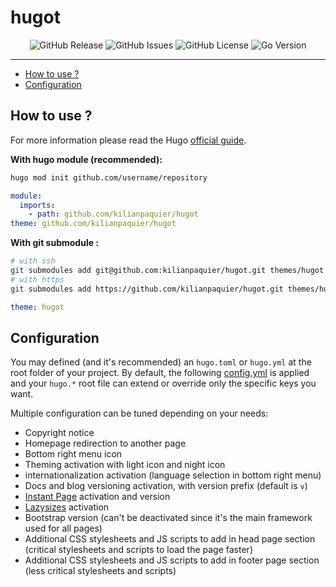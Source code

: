 # hugot <!-- omit in toc -->

<p align="center">
  <img alt="GitHub Release" src="https://img.shields.io/github/v/release/kilianpaquier/hugot?include_prereleases&sort=semver&style=for-the-badge">
  <img alt="GitHub Issues" src="https://img.shields.io/github/issues-raw/kilianpaquier/hugot?style=for-the-badge">
  <img alt="GitHub License" src="https://img.shields.io/github/license/kilianpaquier/hugot?style=for-the-badge">
  <img alt="Go Version" src="https://img.shields.io/github/go-mod/go-version/kilianpaquier/hugot/main?style=for-the-badge&label=Go+Version">
</p>

---

- [How to use ?](#how-to-use-)
- [Configuration](#configuration)

## How to use ?

For more information please read the Hugo [official guide](https://gohugo.io/getting-started/quick-start/).

**With hugo module (recommended):**

```sh
hugo mod init github.com/username/repository
```

```yaml
module:
  imports:
    - path: github.com/kilianpaquier/hugot
theme: github.com/kilianpaquier/hugot
```

**With git submodule :**

```sh
# with ssh
git submodules add git@github.com:kilianpaquier/hugot.git themes/hugot
# with https
git submodules add https://github.com/kilianpaquier/hugot.git themes/hugot
```

```yaml
theme: hugot
```

## Configuration

You may defined (and it's recommended) an `hugo.toml` or `hugo.yml` at the root folder of your project.
By default, the following [config.yml](./config/_default/config.yml) is applied and your `hugo.*` root file can extend or override only the specific keys you want.

Multiple configuration can be tuned depending on your needs:

- Copyright notice
- Homepage redirection to another page
- Bottom right menu icon
- Theming activation with light icon and night icon
- internationalization activation (language selection in bottom right menu)
- Docs and blog versioning activation, with version prefix (default is `v`)
- [Instant Page](https://instant.page/) activation and version
- [Lazysizes](https://afarkas.github.io/lazysizes/) activation
- Bootstrap version (can't be deactivated since it's the main framework used for all pages)
- Additional CSS stylesheets and JS scripts to add in head page section (critical stylesheets and scripts to load the page faster)
- Additional CSS stylesheets and JS scripts to add in footer page section (less critical stylesheets and scripts)
